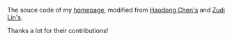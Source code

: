 The souce code of my [homepage](https://XuecWu.github.io/), modified from [Haodong Chen's](https://haroldchen19.github.io/) and [Zudi Lin's](https://github.com/zudi-lin/zudi-lin.github.io).

Thanks a lot for their contributions!

